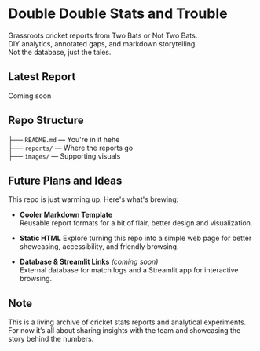 # Double Double Stats and Trouble

Grassroots cricket reports from Two Bats or Not Two Bats.  
DIY analytics, annotated gaps, and markdown storytelling.  
Not the database, just the tales.

## Latest Report

Coming soon

## Repo Structure

├── `README.md` — You're in it hehe  
├── `reports/` — Where the reports go  
├── `images/` — Supporting visuals 

## Future Plans and Ideas

This repo is just warming up. Here's what's brewing:

-  **Cooler Markdown Template**  
  Reusable report formats for a bit of flair, better design and visualization.

-  **Static HTML**
    Explore turning this repo into a simple web page for better showcasing, accessibility, and friendly browsing.

-  **Database & Streamlit Links** *(coming soon)*  
  External database for match logs and a Streamlit app for interactive browsing.



## Note

This is a living archive of cricket stats reports and analytical experiments.  
For now it’s all about sharing insights with the team and showcasing the story behind the numbers.
